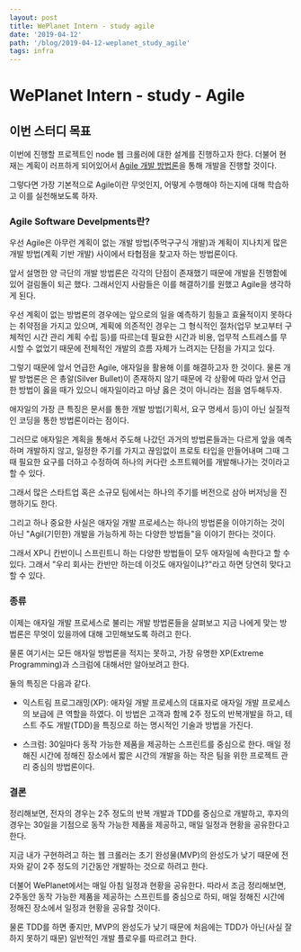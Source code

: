 ```yaml
---
layout: post
title: WePlanet Intern - study agile
date: '2019-04-12'
path: '/blog/2019-04-12-weplanet_study_agile'
tags: infra
---
```


# WePlanet Intern - study - Agile

## 이번 스터디 목표

이번에 진행할 프로젝트인 node 웹 크롤러에 대한 설계를 진행하고자 한다. 더불어 현재는 계획이 러프하게 되어있어서 [Agile 개발 방법론](https://ko.wikipedia.org/wiki/%EC%95%A0%EC%9E%90%EC%9D%BC_%EC%86%8C%ED%94%84%ED%8A%B8%EC%9B%A8%EC%96%B4_%EA%B0%9C%EB%B0%9C)을 통해 개발을 진행할 것이다.

그렇다면 가장 기본적으로 Agile이란 무엇인지, 어떻게 수행해야 하는지에 대해 학습하고 이를 실천해보도록 하자.

### Agile Software Develpments란?

우선 Agile은 아무런 계획이 없는 개발 방법(주먹구구식 개발)과 계획이 지나치게 많은 개발 방법(계획 기반 개발) 사이에서 타협점을 찾고자 하는 방법론이다.

앞서 설명한 양 극단의 개발 방법론은 각각의 단점이 존재했기 때문에 개발을 진행함에 있어 걸림돌이 되곤 했다. 그래서인지 사람들은 이를 해결하기를 원했고 Agile을 생각하게 된다.

우선 계획이 없는 방법론의 경우에는 앞으로의 일을 예측하기 힘들고 효율적이지 못하다는 취약점을 가지고 있으며, 계획에 의존적인 경우는 그 형식적인 절차(업무 보고부터 구체적인 시간 관리 계획 수립 등)를 따르는데 필요한 시간과 비용, 업무적 스트레스를 무시할 수 없었기 때문에 전체적인 개발의 흐름 자체가 느려지는 단점을 가지고 있다.

그렇기 때문에 앞서 언급한 Agile, 애자일을 활용해 이를 해결하고자 한 것이다. 물론 개발 방법론은 은 총알(Silver Bullet)이 존재하지 않기 때문에 각 상황에 따라 앞서 언급한 방법이 옳을 때가 있으니 애자일이라고 마냥 옳은 것이 아니라는 점을 염두해두자.

애자일의 가장 큰 특징은 문서를 통한 개발 방법(기획서, 요구 명세서 등)이 아닌 실질적인 코딩을 통한 방법론이라는 점이다.

그러므로 애자일은 계획을 통해서 주도해 나갔던 과거의 방법론들과는 다르게 앞을 예측하며 개발하지 않고, 일정한 주기를 가지고 끊임없이 프로토 타입을 만들어내며 그때 그때 필요한 요구를 더하고 수정하여 하나의 커다란 소프트웨어를 개발해나가는 것이라고 할 수 있다.

그래서 많은 스타트업 혹은 소규모 팀에서는 하나의 주기를 버전으로 삼아 버저닝을 진행하기도 한다.

그리고 하나 중요한 사실은 애자일 개발 프로세스는 하나의 방법론을 이야기하는 것이 아닌 "Agil(기민한) 개발을 가능하게 하는 다양한 방법들"을 이야기 한다는 것이다.

그래서 XP니 칸반이니 스프린트니 하는 다양한 방법들이 모두 애자일에 속한다고 할  수 있다. 그래서 "우리 회사는 칸반만 하는데 이것도 애자일이냐?"라고 하면 당연히 맞다고 할 수 있다.

### 종류

이제는 애자일 개발 프로세스로 불리는 개발 방법론들을 살펴보고 지금 나에게 맞는 방법론은 무엇이 있을까에 대해 고민해보도록 하려고 한다.

물론 여기서는 모든 애자일 방법론을 적지는 못하고, 가장 유명한 XP(Extreme Programming)과 스크럼에 대해서만 알아보려고 한다.

둘의 특징은 다음과 같다.

* 익스트림 프로그래밍(XP): 애자일 개발 프로세스의 대표자로 애자일 개발 프로세스의 보급에 큰 역할을 하였다. 이 방법은 고객과 함께 2주 정도의 반복개발을 하고, 테스트 주도 개발(TDD)을 특징으로 하는 명시적인 기술과 방법을 가진다.

* 스크럼: 30일마다 동작 가능한 제품을 제공하는 스프린트를 중심으로 한다. 매일 정해진 시간에 정해진 장소에서 짧은 시간의 개발을 하는 작은 팀을 위한 프로젝트 관리 중심의 방법론이다.

### 결론

정리해보면, 전자의 경우는 2주 정도의 반복 개발과 TDD를 중심으로 개발하고, 후자의 경우는 30일을 기점으로 동작 가능한 제품을 제공하고, 매일 일정과 현황을 공유한다고 한다.

지금 내가 구현하려고 하는 웹 크롤러는 초기 완성물(MVP)의 완성도가 낮기 때문에 전자와 같이 2주 정도의 기간동안 개발하는 것으로 하려고 한다.

더불어 WePlanet에서는 매일 아침 일정과 현황을 공유한다. 따라서 조금 정리해보면, 2주동안 동작 가능한 제품을 제공하는 스프린트를 중심으로 하되, 매일 정해진 시간에 정해진 장소에서 일정과 현황을 공유할 것이다.

물론 TDD를 하면 좋지만, MVP의 완성도가 낮기 때문에 처음에는 TDD가 아닌(사실 잘 하지 못하기 때문) 일반적인 개발 플로우를 따르려고 한다.
